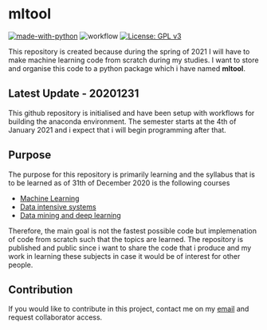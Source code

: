 # mltool

[![made-with-python](https://img.shields.io/badge/Made%20with-Python-1f425f.svg)](https://www.python.org/) ![workflow](https://github.com/bcwein/mltool/workflows/Python%20package/badge.svg)
[![License: GPL v3](https://img.shields.io/badge/License-GPLv3-blue.svg)](https://www.gnu.org/licenses/gpl-3.0)

This repository is created because during the spring of 2021 I will have to make machine learning code from scratch during my studies. I want to store and organise this code to a python package which i have named **mltool**.  

## Latest Update - 20201231
This github repository is initialised and have been setup with workflows for building the anaconda environment. The semester starts at the 4th of January 2021 and i expect that i will begin programming after that. 

## Purpose
The purpose for this repository is primarily learning and the syllabus that is to be learned as of 31th of December 2020 is the following courses

- [Machine Learning](https://www.uis.no/nb/course/ELE520_1)
- [Data intensive systems](https://www.uis.no/nb/course/DAT500_1)
- [Data mining and deep learning](https://www.uis.no/nb/course/DAT550_1)

Therefore, the main goal is not the fastest possible code but implemenation of code from scratch such that the topics are learned. The repository is published and public since i want to share the code that i produce and my work in learning these subjects in case it would be of interest for other people.

## Contribution
If you would like to contribute in this project, contact me on my [email](bcwein343@gmail.com) and request collaborator access. 